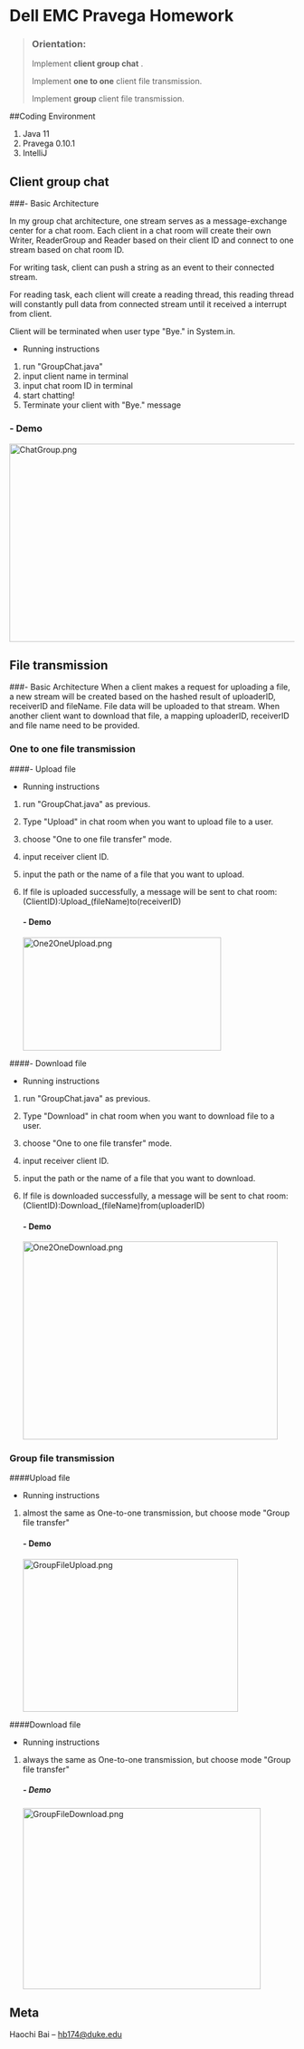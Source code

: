 # Dell EMC Pravega Homework

> ### **Orientation:**
>
> Implement **client group chat** .
>
> Implement **one to one** client file transmission.
>
> Implement **group** client file transmission.

##Coding Environment

1. Java 11
2. Pravega 0.10.1
3. IntelliJ

## Client group chat
###- Basic Architecture

In my group chat architecture, one stream serves as a message-exchange center for a chat room. Each client in a chat room will create their own Writer, ReaderGroup and Reader based on their client ID and connect to one stream based on chat room ID.

For writing task, client can push a string as an event to their connected stream.

For reading task, each client will create a reading thread, this reading thread will constantly pull data from connected stream until it received a interrupt from client.

Client will be terminated when user type "Bye." in System.in.
- Running instructions
1. run "GroupChat.java"
2. input client name in terminal
3. input chat room ID in terminal
4. start chatting!
5. Terminate your client with "Bye." message
### - Demo
<img alt="ChatGroup.png" height="350" src="https://i.loli.net/2021/11/23/SHLKlvFV4tI3rPd.png" width="800"/>

## File transmission
###- Basic Architecture
When a client makes a request for uploading a file, a new stream will be created based on the hashed result of uploaderID, receiverID and fileName. File data will be uploaded to that stream. When another client want to download that file, a mapping uploaderID, receiverID and file name need to be provided.
### One to one file transmission

####- Upload file
- Running instructions

1. run "GroupChat.java" as previous.
2. Type "Upload" in chat room when you want to upload file to a user.
3. choose "One to one file transfer" mode.
4. input receiver client ID.
5. input the path or the name of a file that you want to upload.
6. If file is uploaded successfully, a message will be sent to chat room:
   (ClientID):Upload_(fileName)to(receiverID)
    #### - Demo

    <img alt="One2OneUpload.png" height="200" src="https://i.loli.net/2021/11/23/xOvu8RdGDQsTif7.png" width="350"/>

####- Download file
- Running instructions

1. run "GroupChat.java" as previous.
2. Type "Download" in chat room when you want to download file to a user.
3. choose "One to one file transfer" mode.
4. input receiver client ID.
5. input the path or the name of a file that you want to download.
6. If file is downloaded successfully, a message will be sent to chat room:
   (ClientID):Download_(fileName)from(uploaderID)
   #### - Demo

    <img alt="One2OneDownload.png" height="350" src="https://i.loli.net/2021/11/23/xwjptTDZankf39B.png" width="450"/>

### Group file transmission

####Upload file
- Running instructions
1. almost the same as One-to-one transmission, but choose mode "Group file transfer"
   #### - Demo

    <img alt="GroupFileUpload.png" height="270" src="https://i.loli.net/2021/11/23/xnwOfYAzeFPZEBs.png" width="380"/>

####Download file

- Running instructions
1. always the same as One-to-one transmission, but choose mode "Group file transfer"

   ##### - Demo
    <img alt="GroupFileDownload.png" height="320" src="https://i.loli.net/2021/11/23/MBLOP8CEWJqUDma.png" width="420"/>

## Meta

Haochi Bai – hb174@duke.edu
